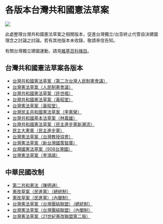 # 各版本台灣共和國憲法草案

![](taiwan-flag.jpg)

此處整理台灣共和國憲法草案之相關版本，促進台灣獨立/台澎終止代管自決建國理念之討論之討論。若有其他版本未收錄，敬請來信告知。

有關台灣獨立建國運動，請見[維基百科條目](https://zh.wikipedia.org/zh-tw/%E5%8F%B0%E7%81%A3%E7%8D%A8%E7%AB%8B%E9%81%8B%E5%8B%95)。

## 台灣共和國憲法草案各版本

* [台灣共和國憲法草案（第二次台灣人民制憲會議）](台灣共和國憲法草案（第二次台灣人民制憲會議）.md)
* [台灣憲法草案（人民制憲會議）](台灣憲法草案（人民制憲會議）.md)
* [台灣共和國憲法草案（許世楷）](台灣共和國憲法草案（許世楷）.md)
* [台灣共和國憲法草案（黃昭堂）](台灣共和國憲法草案（黃昭堂）.md)
* [台灣憲法草案（黃昭堂）](台灣憲法草案（黃昭堂）.md)
* [台灣民主共和國憲法草案（李憲榮）](台灣民主共和國憲法草案（李憲榮）.md)
* [台灣共和國基本法草案（林義雄）](台灣共和國基本法草案（林義雄）.md)
* [台灣共和國憲法草案（民主進步黨新潮流）](台灣共和國憲法草案（民主進步黨新潮流）.md)
* [民主大憲章（民主進步黨）](民主大憲章（民主進步黨）.md)
* [台灣憲法草案（台灣教授協會）](台灣憲法草案（台灣教授協會）.md)
* [台灣憲法草案（新台灣國策智庫）](台灣憲法草案（新台灣國策智庫）.md)
* [台灣國憲法草案（908台灣國）](台灣國憲法草案（908台灣國）.md)
* [台灣憲法草案（李鴻禧）](台灣憲法草案（李鴻禧）.md)

## 中華民國改制

* [第二共和憲法（陳明通）](第二共和憲法（陳明通）.md)
* [憲改草案（民進黨）（總統制）](憲改草案（民進黨）（總統制）.md)
* [憲改草案（民進黨）（內閣制）](憲改草案（民進黨）（內閣制）.md)
* [台灣憲法草案（台灣團結聯盟）（總統制）](台灣憲法草案（台灣團結聯盟）（總統制）.md)
* [台灣憲法草案（台灣團結聯盟）（內閣制）](台灣憲法草案（台灣團結聯盟）（內閣制）.md)
* [台灣憲法草案（21世紀憲改聯盟第二版）](台灣憲法草案（21世紀憲改聯盟第二版）.md)
